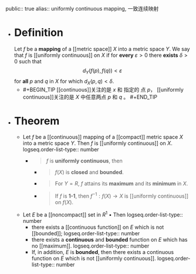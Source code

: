 public:: true
alias:: uniformly continuous mapping, 一致连续映射

- # Definition
  Let $f$ be a **mapping** of a [[metric space]] $X$ into a metric space $Y$. We say that $f$ is [[uniformly continuous]] on $X$ if for **every** $\varepsilon > 0$ there **exists** $\delta > 0$ such that
  $$d_Y(f(p),f(q)) <\varepsilon$$ 
  for **all** $p$ and $q$ in $X$ for which $d_X(p, q) <\delta$.
	- #+BEGIN_TIP
	  [[continuous]]关注的是 $x$ 和 指定的 点 $p$， [[uniformly continuous]]关注的是 $X$ 中任意两点 $p$ 和 $q$ 。 
	  #+END_TIP
- # Theorem
	- Let $f$ be a [[continuous]] mapping of a [[compact]] metric space $X$ into a metric space $Y$. Then $f$ is [[uniformly continuous]] on $X$.
	  logseq.order-list-type:: number
		- > $f$ is **uniformly continuous**, then
			- >$f(X)$ is **closed** and **bounded**.
			- >For $Y=R$, $f$ attains its **maximum** and its **minimum** in $X$.
			- >If $f$ is **1-1**, then $f^{-1}: f(X)\to X$ is [[uniformly continuous]] on $f(X)$.
	- Let $E$ be a [[noncompact]] set in $R^1$ • Then
	  logseq.order-list-type:: number
		- there exists a [[continuous function]] on $E$ which is not [[bounded]];
		  logseq.order-list-type:: number
		- there exists a **continuous** and **bounded** function on $E$ which has no [[maximum]]. 
		  logseq.order-list-type:: number
		- If, in addition, $E$ is **bounded**, then there exists a continuous function on $E$ which is not [[uniformly continuous]].
		  logseq.order-list-type:: number